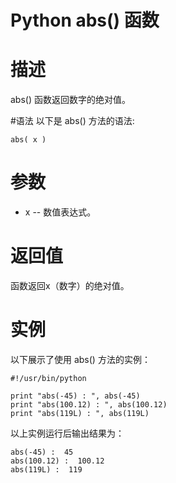 # Python abs() 函数


# 描述
abs() 函数返回数字的绝对值。

#语法
以下是 abs() 方法的语法:

```
abs( x )
```

# 参数

- x -- 数值表达式。

# 返回值
函数返回x（数字）的绝对值。

# 实例
以下展示了使用 abs() 方法的实例：

```
#!/usr/bin/python

print "abs(-45) : ", abs(-45)
print "abs(100.12) : ", abs(100.12)
print "abs(119L) : ", abs(119L)
```

以上实例运行后输出结果为：

```
abs(-45) :  45
abs(100.12) :  100.12
abs(119L) :  119
```